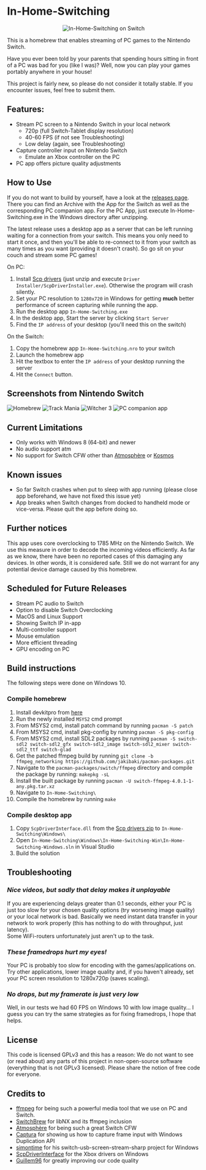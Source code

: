 # In-Home-Switching
<p align="center"> 
<img src="icon.jpg" alt="In-Home-Switching on Switch">
</p>
This is a homebrew that enables streaming of PC games to the Nintendo Switch.

Have you ever been told by your parents that spending hours sitting in front of a PC was bad for you (like I was)? Well, now you can play your games portably anywhere in your house!

This project is fairly new, so please do not consider it totally stable. If you encounter issues, feel free to submit them.

## Features:
  * Stream PC screen to a Nintendo Switch in your local network
    * 720p (full Switch-Tablet display resolution)
    * 40-60 FPS (if not see Troubleshooting)
    * Low delay (again, see Troubleshooting)
  * Capture controller input on Nintendo Switch
    * Emulate an Xbox controller on the PC
  * PC app offers picture quality adjustments

## How to Use
If you do not want to build by yourself, have a look at the [releases page](https://github.com/jakibaki/In-Home-Switching/releases). There you can find an Archive with the App for the Switch as well as the corresponding PC companion app. For the PC App, just execute In-Home-Switching.exe in the Windows directory after unzipping. 

The latest release uses a desktop app as a server that can be left running waiting for a connection from your switch. This means you only need to start it once, and then you'll be able to re-connect to it from your switch as many times as you want (providing it doesn't crash). So go sit on your couch and stream some PC games!

On PC:
  1. Install [Scp drivers](https://github.com/mogzol/ScpDriverInterface/releases/download/1.1/ScpDriverInterface_v1.1.zip) (just unzip and execute `Driver Installer/ScpDriverInstaller.exe`). Otherwise the program will crash silently.
  1. Set your PC resolution to `1280x720` in Windows for getting **much** better performance of screen capturing while running the app.
  1. Run the desktop app `In-Home-Switching.exe`
  1. In the desktop app, Start the server by clicking `Start Server`
  1. Find the `IP address` of your desktop (you'll need this on the switch)

On the Switch:
  1. Copy the homebrew app `In-Home-Switching.nro` to your switch
  1. Launch the homebrew app
  1. Hit the textbox to enter the `IP address` of your desktop running the server
  1. Hit the `Connect` button.

## Screenshots from Nintendo Switch

![Homebrew](screenshots/switch.jpg "Main screen on Switch")
![Track Mania](screenshots/TrackMania.jpg "Track Mania on Switch")
![Witcher 3](screenshots/witcher.jpg "Witcher 3 on Switch")
![PC companion app](screenshots/PCApp.jpg "PC app for streaming screen")


## Current Limitations
  * Only works with Windows 8 (64-bit) and newer
  * No audio support atm
  * No support for Switch CFW other than [Atmosphère](https://github.com/Atmosphere-NX/Atmosphere) or [Kosmos](https://github.com/AtlasNX/Kosmos)

## Known issues
  * So far Switch crashes when put to sleep with app running (please close app beforehand, we have not fixed this issue yet)
  * App breaks when Switch changes from docked to handheld mode or vice-versa. Please quit the app before doing so.

## Further notices
This app uses core overclocking to 1785 MHz on the Nintendo Switch. We use this measure in order to decode the incoming videos efficiently. As far as we know, there have been no reported cases of this damaging any devices. In other words, it is considered safe. Still we do not warrant for any potential device damage caused by this homebrew.


## Scheduled for Future Releases
  * Stream PC audio to Switch
  * Option to disable Switch Overclocking
  * MacOS and Linux Support
  * Showing Switch IP in-app
  * Multi-controller support
  * Mouse emulation
  * More efficient threading
  * GPU encoding on PC

## Build instructions
The following steps were done on Windows 10.

### Compile homebrew
1. Install devkitpro from [here](https://devkitpro.org/wiki/devkitPro_pacman)
1. Run the newly installed `MSYS2` cmd prompt
1. From MSYS2 cmd, install patch command by running `pacman -S patch`
1. From MSYS2 cmd, install pkg-config by running `pacman -S pkg-config`
1. From MSYS2 cmd, install SDL2 packages by running `pacman -S switch-sdl2 switch-sdl2_gfx switch-sdl2_image switch-sdl2_mixer switch-sdl2_ttf switch-glad`
1. Get the patched ffmpeg build by running  `git clone -b ffmpeg_networking https://github.com/jakibaki/pacman-packages.git`
1. Navigate to the `pacman-packages/switch/ffmpeg` directory and compile the package by running: `makepkg -sL`
1. Install the built package by running `pacman -U switch-ffmpeg-4.0.1-1-any.pkg.tar.xz`
1. Navigate to `In-Home-Switching\`
1. Compile the homebrew by running `make`

### Compile desktop app
1. Copy `ScpDriverInterface.dll` from the [Scp drivers zip](https://github.com/mogzol/ScpDriverInterface/releases/download/1.1/ScpDriverInterface_v1.1.zip) to `In-Home-Switching\Windows\`
1. Open `In-Home-Switching\Windows\In-Home-Switching-Win\In-Home-Switching-Windows.sln` in Visual Studio
1. Build the solution

## Troubleshooting

### *Nice videos, but sadly that delay makes it unplayable*

If you are experiencing delays greater than 0.1 seconds, either your PC is just too slow for your chosen quality options (try worsening image quality) or your local network is bad. Basically we need instant data transfer in your network to work properly (this has nothing to do with throughput, just latency).  
Some WiFi-routers unfortunately just aren't up to the task.

### *These framedrops hurt my eyes!*

Your PC is probably too slow for encoding with the games/applications on. Try other applications, lower image quality and, if you haven't already, set your PC screen resolution to 1280x720p (saves scaling).

### *No drops, but my framerate is just very low*

Well, in our tests we had 60 FPS on Windows 10 with low image quality... I guess you can try the same strategies as for fixing framedrops, I hope that helps.

## License

This code is licensed GPLv3 and this has a reason: We do not want to see (or read about) any parts of this project in non-open-source software (everything that is not GPLv3 licensed). Please share the notion of free code for everyone.

## Credits to

* [ffmpeg](https://www.ffmpeg.org/) for being such a powerful media tool that we use on PC and Switch.
* [SwitchBrew](https://switchbrew.org/) for libNX and its ffmpeg inclusion
* [Atmosphère](https://github.com/Atmosphere-NX/Atmosphere) for being such a great Switch CFW
* [Captura](https://github.com/MathewSachin/Captura) for showing us how to capture frame input with Windows Duplication API
* [simontime](https://github.com/switch-stuff/switch-usb-screen-stream-sharp) for his switch-usb-screen-stream-sharp project for Windows
* [ScpDriverInterface](https://github.com/mogzol/ScpDriverInterface/) for the Xbox drivers on Windows
* [Guillem96](https://github.com/Guillem96) for greatly improving our code quality
